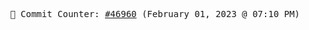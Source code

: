 <p align="center">
    <samp>
        📮 Commit Counter: <a href="https://github.com/Javascript-void0/Javascript-void0/commits/main">#46960</a> (February 01, 2023 @ 07:10 PM)
    </samp>
</p>